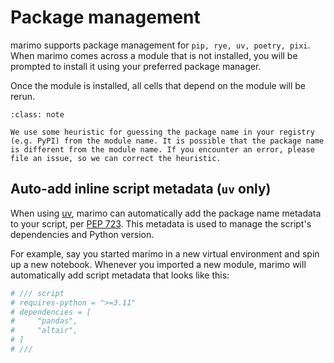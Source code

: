 # Package management

marimo supports package management for `pip, rye, uv, poetry, pixi`. When marimo comes across a module that is not installed, you will be prompted to install it using your preferred package manager.

Once the module is installed, all cells that depend on the module will be rerun.

```{admonition} Package Installation
:class: note

We use some heuristic for guessing the package name in your registry (e.g. PyPI) from the module name. It is possible that the package name is different from the module name. If you encounter an error, please file an issue, so we can correct the heuristic.
```

## Auto-add inline script metadata (`uv` only)

When using [uv](https://docs.astral.sh/uv), marimo can automatically add the package name metadata to your script, per [PEP 723](https://peps.python.org/pep-0723/). This metadata is used to manage the script's dependencies and Python version.

For example, say you started marimo in a new virtual environment and spin up a new notebook. Whenever you imported a new module, marimo will automatically add script metadata that looks like this:

```python
# /// script
# requires-python = ">=3.11"
# dependencies = [
#     "pandas",
#     "altair",
# ]
# ///
```
